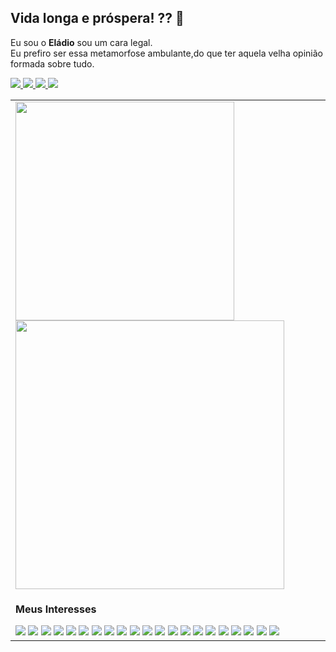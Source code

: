 ## Vida longa e próspera! ?? 🖖
<p>Eu sou o <strong>Eládio</strong> sou um cara legal. 
</br> Eu prefiro ser essa metamorfose ambulante,do que ter aquela velha opinião formada sobre tudo.

<p> 
 <a  href="https://linkedin.com/in/eladioclaudio" target="_blank">
  <img src="https://img.shields.io/badge/LinkedIn-0077B5?style=for-the-badge&logo=linkedin&logoColor=white">
 </a>
 <a href="https://twitter.com/eladio__claudio" target="_blank">
  <img src="https://img.shields.io/badge/Twitter-1DA1F2?style=for-the-badge&logo=twitter&logoColor=white">
 </a>
 <a href="https://www.instagram.com/eladio__claudio" target="_blank">
  <img src="https://img.shields.io/badge/Instagram-E4405F?style=for-the-badge&logo=instagram&logoColor=white">
 </a> 
  <a href="mailto:tchiinhemba@gmail.com" target="_blank">
  <img src="https://img.shields.io/badge/Gmail-D14836?style=for-the-badge&logo=gmail&logoColor=white">
 </a>
</p>

 <table>
  <tr>
    <td>
     <img width="350px" src="https://github-readme-stats.vercel.app/api/top-langs/?username=eladioclaudio&count_private=true&layout=compact&theme=dark" />
     <img width="430px" src="https://github-readme-stats.vercel.app/api/?username=eladioclaudio&count_private=true&theme=dark" />
    </td>
  </tr>
  <tr>
    <td>
      <p><strong>Meus Interesses</strong></p>
      <img src="https://img.shields.io/badge/MongoDB-4EA94B?style=for-the-badge&logo=mongodb&logoColor=white" />
      <img src="https://img.shields.io/badge/Node.js-43853D?style=for-the-badge&logo=node.js&logoColor=white"/>
      <img src="https://img.shields.io/badge/Bootstrap-563D7C?style=for-the-badge&logo=bootstrap&logoColor=white"/>
     <img src="https://img.shields.io/badge/Angular-DD0031?style=for-the-badge&logo=angular&logoColor=white"/>
      <img src="https://img.shields.io/badge/HTML-239120?style=for-the-badge&logo=html5&logoColor=white"/>
      <img src="https://img.shields.io/badge/CSS-239120?&style=for-the-badge&logo=css3&logoColor=white"/>
      <img src="https://img.shields.io/badge/JavaScript-F7DF1E?style=for-the-badge&logo=javascript&logoColor=black"/>
     <img src="https://img.shields.io/badge/TypeScript-007ACC?style=for-the-badge&logo=typescript&logoColor=white"/>
      <img src="https://img.shields.io/badge/GitHub-100000?style=for-the-badge&logo=github&logoColor=white"/>
      <img src="https://img.shields.io/badge/Sass-CC6699?style=for-the-badge&logo=sass&logoColor=white"/>
      <img src="https://img.shields.io/badge/React-20232A?style=for-the-badge&logo=react&logoColor=61DAFB"/>
      <img src="https://img.shields.io/badge/MySQL-00000F?style=for-the-badge&logo=mysql&logoColor=white"/>
      <img src="https://img.shields.io/badge/PostgreSQL-316192?style=for-the-badge&logo=postgresql&logoColor=white"/>
      <img src="https://img.shields.io/badge/SQLite-07405E?style=for-the-badge&logo=sqlite&logoColor=white"/>
      <img src="https://img.shields.io/badge/Laravel-FF2D20?style=for-the-badge&logo=laravel&logoColor=white"/>
      <img src="https://img.shields.io/badge/PHP-777BB4?style=for-the-badge&logo=php&logoColor=white"/>
      <img src="https://img.shields.io/badge/Java-ED8B00?style=for-the-badge&logo=java&logoColor=white"/>
      <img src="https://img.shields.io/badge/C%2B%2B-00599C?style=for-the-badge&logo=c%2B%2B&logoColor=white"/>
      <img src="https://img.shields.io/badge/C-00599C?style=for-the-badge&logo=c&logoColor=white"/>
      <img src="https://img.shields.io/badge/Python-14354C?style=for-the-badge&logo=python&logoColor=white"/>
      <img src="https://img.shields.io/badge/Kotlin-0095D5?&style=for-the-badge&logo=kotlin&logoColor=white">
    </td>
  </tr>
 </table>
